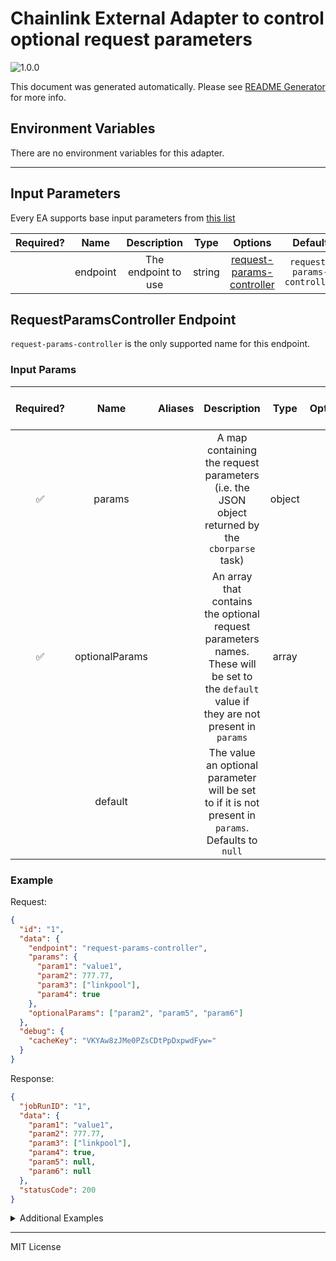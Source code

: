 # Chainlink External Adapter to control optional request parameters

![1.0.0](https://img.shields.io/github/package-json/v/linkpoolio/adapters?filename=packages/request-params-controller/package.json)

This document was generated automatically. Please see [README Generator](../../scripts#readme-generator) for more info.

## Environment Variables

There are no environment variables for this adapter.

---

## Input Parameters

Every EA supports base input parameters from [this list](../../core/bootstrap#base-input-parameters)

| Required? |   Name   |     Description     |  Type  |                            Options                             |           Default           |
| :-------: | :------: | :-----------------: | :----: | :------------------------------------------------------------: | :-------------------------: |
|           | endpoint | The endpoint to use | string | [request-params-controller](#requestparamscontroller-endpoint) | `request-params-controller` |

## RequestParamsController Endpoint

`request-params-controller` is the only supported name for this endpoint.

### Input Params

| Required? |      Name      | Aliases |                                                                Description                                                                 |  Type  | Options | Default | Depends On | Not Valid With |
| :-------: | :------------: | :-----: | :----------------------------------------------------------------------------------------------------------------------------------------: | :----: | :-----: | :-----: | :--------: | :------------: |
|    ✅     |     params     |         |                      A map containing the request parameters (i.e. the JSON object returned by the `cborparse` task)                       | object |         |         |            |                |
|    ✅     | optionalParams |         | An array that contains the optional request parameters names. These will be set to the `default` value if they are not present in `params` | array  |         |         |            |                |
|           |    default     |         |                    The value an optional parameter will be set to if it is not present in `params`. Defaults to `null`                     |        |         |         |            |                |

### Example

Request:

```json
{
  "id": "1",
  "data": {
    "endpoint": "request-params-controller",
    "params": {
      "param1": "value1",
      "param2": 777.77,
      "param3": ["linkpool"],
      "param4": true
    },
    "optionalParams": ["param2", "param5", "param6"]
  },
  "debug": {
    "cacheKey": "VKYAw8zJMe0PZsCDtPpDxpwdFyw="
  }
}
```

Response:

```json
{
  "jobRunID": "1",
  "data": {
    "param1": "value1",
    "param2": 777.77,
    "param3": ["linkpool"],
    "param4": true,
    "param5": null,
    "param6": null
  },
  "statusCode": 200
}
```

<details>
<summary>Additional Examples</summary>

Request:

```json
{
  "id": "1",
  "data": {
    "endpoint": "request-params-controller",
    "params": {
      "param1": "value1",
      "param2": 777.77,
      "param3": ["linkpool"],
      "param4": true
    },
    "optionalParams": ["param2", "param5", "param6"],
    "default": 42
  },
  "debug": {
    "cacheKey": "Xz80cAjA2fSmO5zSqsbbU4JGccU="
  }
}
```

Response:

```json
{
  "jobRunID": "1",
  "data": {
    "param1": "value1",
    "param2": 777.77,
    "param3": ["linkpool"],
    "param4": true,
    "param5": 42,
    "param6": 42
  },
  "statusCode": 200
}
```

</details>

---

MIT License
